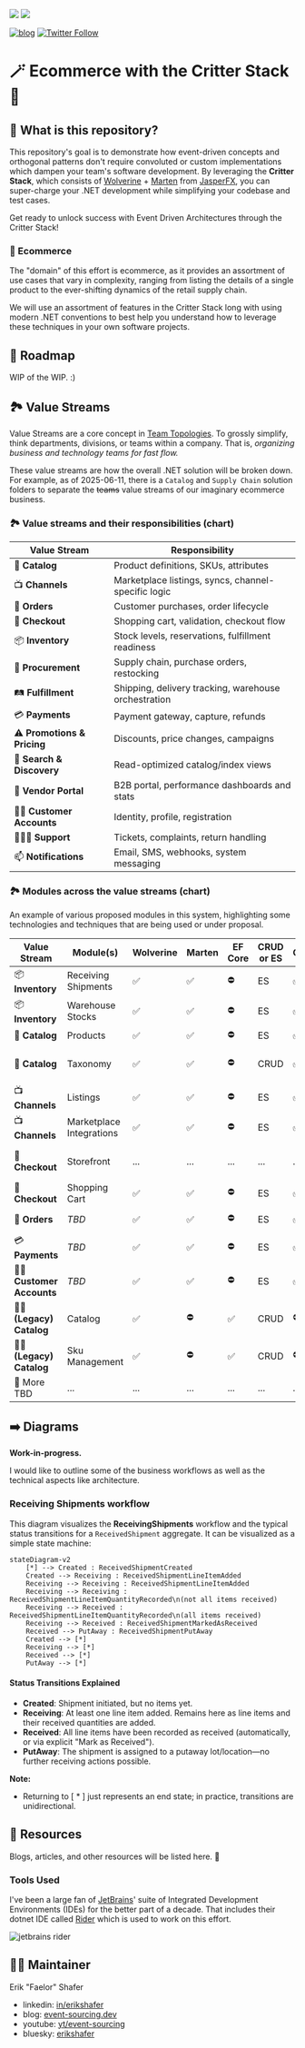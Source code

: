 [<img src="https://img.shields.io/badge/LinkedIn-0077B5?style=for-the-badge&logo=linkedin&logoColor=white" />](https://www.linkedin.com/in/erikshafer/) [<img src="https://img.shields.io/badge/YouTube-FF0000?style=for-the-badge&logo=youtube&logoColor=white" />](https://www.youtube.com/@event-sourcing)

[![blog](https://img.shields.io/badge/blog-event--sourcing.dev-blue)](https://www.event-sourcing.dev/) [![Twitter Follow](https://img.shields.io/twitter/url?label=reach%20me%20%40Faelor&style=social&url=https%3A%2F%2Ftwitter.com%2Ffaelor)](https://twitter.com/faelor)


# 🪄 Ecommerce with the Critter Stack 🛒

## 🤔 What is this repository? <a id='1.0'></a>

This repository's goal is to demonstrate how event-driven concepts and orthogonal patterns don't require convoluted or custom implementations which dampen your team's software development. By leveraging the __Critter Stack__, which consists of [Wolverine](https://wolverinefx.io/) + [Marten](https://martendb.io/) from [JasperFX](https://jasperfx.net/), you can super-charge your .NET development while simplifying your codebase and test cases.

Get ready to unlock success with Event Driven Architectures through the Critter Stack!

### 🛒 Ecommerce <a id='1.1'></a>

The "domain" of this effort is ecommerce, as it provides an assortment of use cases that vary in complexity, ranging from listing the details of a single product to the ever-shifting dynamics of the retail supply chain. 

We will use an assortment of features in the Critter Stack long with using modern .NET conventions to best help you understand how to leverage these techniques in your own software projects.

## 🚧 Roadmap <a id='2.0'></a>

WIP of the WIP. :)

## 🏞️ Value Streams <a id='3.0'></a>

Value Streams are a core concept in [Team Topologies](https://teamtopologies.com/). To grossly simplify, think departments, divisions, or teams within a company.  That is, *organizing business and technology teams for fast flow.*

These value streams are how the overall .NET solution will be broken down. For example, as of 2025-06-11, there is a `Catalog` and `Supply Chain` solution folders to separate the ~~teams~~ value streams of our imaginary ecommerce business.

### 🏞️ Value streams and their responsibilities (chart) <a id='3.1'></a>

| Value Stream                | Responsibility                                       |
|-----------------------------|------------------------------------------------------|
| 📝 **Catalog**              | Product definitions, SKUs, attributes                |
| 📺 **Channels**             | Marketplace listings, syncs, channel-specific logic  |
| 📨 **Orders**               | Customer purchases, order lifecycle                  |
| 🏪 **Checkout**             | Shopping cart, validation, checkout flow             |
| 📦 **Inventory**            | Stock levels, reservations, fulfillment readiness    |
| 📒 **Procurement**          | Supply chain, purchase orders, restocking            |
| 🛤️ **Fulfillment**         | Shipping, delivery tracking, warehouse orchestration |
| 💳 **Payments**             | Payment gateway, capture, refunds                    |
| ⚠️ **Promotions & Pricing** | Discounts, price changes, campaigns                  |
| 🔎 **Search & Discovery**   | Read-optimized catalog/index views                   |
| 💼 **Vendor Portal**        | B2B portal, performance dashboards and stats         |
| 🧓🏻 **Customer Accounts**  | Identity, profile, registration                      |
| 💁🏻‍♂️ **Support**         | Tickets, complaints, return handling                 |
| 📫 **Notifications**        | Email, SMS, webhooks, system messaging               |

### 🏞️ Modules across the value streams (chart) <a id='3.2'></a>

An example of various proposed modules in this system, highlighting some technologies and techniques that are being used or under proposal.

| Value Stream               | Module(s)                | Wolverine | Marten | EF Core | CRUD or ES | CQRS | Additional Notes                  |
|----------------------------|--------------------------|-----------|--------|---------|------------|------|-----------------------------------|
| 📦 **Inventory**           | Receiving Shipments      | ✅         | ✅      | ⛔       | ES         | ✅    | ...                               |
| 📦 **Inventory**           | Warehouse Stocks         | ✅         | ✅      | ⛔       | ES         | ✅    | ...                               |
| 📝 **Catalog**             | Products                 | ✅         | ✅      | ⛔       | ES         | ✅    | ...                               |
| 📝 **Catalog**             | Taxonomy                 | ✅         | ✅      | ⛔       | CRUD       | ✅    | Postgres document store           |
| 📺 **Channels**            | Listings                 | ✅         | ✅      | ⛔       | ES         | ✅    | ...                               |
| 📺 **Channels**            | Marketplace Integrations | ✅         | ✅      | ⛔       | ES         | ✅    | ...                               |
| 🏪 **Checkout**            | Storefront               | ...       | ...    | ...     | ...        | ...  | Either frontend or BFF            |
| 🏪 **Checkout**            | Shopping Cart            | ✅         | ✅      | ⛔       | ES         | ✅    | ...                               |
| 📨 **Orders**              | *TBD*                    | ✅         | ✅      | ⛔       | ES         | ✅    | Sagas showcased                   |
| 💳 **Payments**            | *TBD*                    | ✅         | ✅      | ⛔       | ES         | ✅    |                                   |
| 🧓🏻 **Customer Accounts** | *TBD*                    | ✅         | ✅      | ⛔       | ES         | ✅    | Multitenancy showcased            |
| 🧓🏻 **(Legacy) Catalog**  | Catalog                  | ✅         | ⛔      | ✅       | CRUD       | ⛔    | No Critter Stack  at all possibly |
| 🧓🏻 **(Legacy) Catalog**  | Sku Management           | ✅         | ⛔      | ✅       | CRUD       | ⛔    | No Critter Stack  at all possibly |
| 🤔 More TBD                | ...                      | ...       | ...    | ...     | ...        | ...  | ...                               |

## ➡️ Diagrams <a id='8.0'></a>

**Work-in-progress.**

I would like to outline some of the business workflows as well as the technical aspects like architecture.

### Receiving Shipments workflow <a id='8.1'></a>

This diagram visualizes the **ReceivingShipments** workflow and the typical status transitions for a `ReceivedShipment` aggregate. It can be visualized as a simple state machine:

```text
stateDiagram-v2
    [*] --> Created : ReceivedShipmentCreated
    Created --> Receiving : ReceivedShipmentLineItemAdded
    Receiving --> Receiving : ReceivedShipmentLineItemAdded
    Receiving --> Receiving : ReceivedShipmentLineItemQuantityRecorded\n(not all items received)
    Receiving --> Received : ReceivedShipmentLineItemQuantityRecorded\n(all items received)
    Receiving --> Received : ReceivedShipmentMarkedAsReceived
    Received --> PutAway : ReceivedShipmentPutAway
    Created --> [*]
    Receiving --> [*]
    Received --> [*]
    PutAway --> [*]
```

#### **Status Transitions Explained**
- **Created**: Shipment initiated, but no items yet.
- **Receiving**: At least one line item added. Remains here as line items and their received quantities are added.
- **Received**: All line items have been recorded as received (automatically, or via explicit "Mark as Received").
- **PutAway**: The shipment is assigned to a putaway lot/location—no further receiving actions possible.

**Note:**
- Returning to [ * ] just represents an end state; in practice, transitions are unidirectional.

## 🏫 Resources <a id='9.0'></a>

Blogs, articles, and other resources will be listed here. 🚧

### Tools Used <a id='9.1'></a>

I've been a large fan of [JetBrains](https://www.jetbrains.com/)' suite of Integrated Development Environments (IDEs) for the better part of a decade. That includes their dotnet IDE called [Rider](https://www.jetbrains.com/rider/) which is used to work on this effort.

<img src="https://img.shields.io/badge/Rider-000000?style=for-the-badge&logo=Rider&logoColor=white" alt="jetbrains rider">


## 👷‍♂️ Maintainer <a id='10.0'></a>

Erik "Faelor" Shafer

- linkedin: [in/erikshafer](https://www.linkedin.com/in/erikshafer/)
- blog: [event-sourcing.dev](https://www.event-sourcing.dev)
- youtube: [yt/event-sourcing](https://www.youtube.com/@event-sourcing)
- bluesky: [erikshafer](https://bsky.app/profile/erikshafer.bsky.social)
